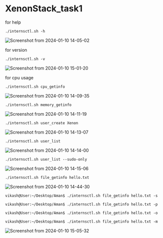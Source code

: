 # XenonStack_task1


for help 
```
./internsctl.sh -h
```

![Screenshot from 2024-01-10 14-05-02](https://github.com/Vikash-8090-Yadav/Cloud-A2Z-Devops/assets/85225156/08ec4a06-0d56-4b4f-b77f-f98369c6564a)

for version 

```
./internsctl.sh -v
```
![Screenshot from 2024-01-10 15-01-20](https://github.com/Vikash-8090-Yadav/Cloud-A2Z-Devops/assets/85225156/0397461d-e28d-4469-b45e-2df69ec11ec4)



for cpu usage 

```
./internsctl.sh cpu_getinfo
```
![Screenshot from 2024-01-10 14-09-35](https://github.com/Vikash-8090-Yadav/Cloud-A2Z-Devops/assets/85225156/29e46639-cb13-4277-8575-0bf5f441424c)

```
./internsctl.sh memory_getinfo
```
![Screenshot from 2024-01-10 14-11-19](https://github.com/Vikash-8090-Yadav/Cloud-A2Z-Devops/assets/85225156/22b27af0-1741-41fd-ae77-2ac4caafff8d)

```
./internsctl.sh user_create Xenon
```
![Screenshot from 2024-01-10 14-13-07](https://github.com/Vikash-8090-Yadav/Cloud-A2Z-Devops/assets/85225156/edfb2b96-7a5c-4690-870a-d8701d29f3e0)

```
./internsctl.sh user_list
```
![Screenshot from 2024-01-10 14-14-00](https://github.com/Vikash-8090-Yadav/Cloud-A2Z-Devops/assets/85225156/3a3b4553-da3b-4692-9167-5b621f3807d9)

```
./internsctl.sh user_list --sudo-only
```
![Screenshot from 2024-01-10 14-15-06](https://github.com/Vikash-8090-Yadav/Cloud-A2Z-Devops/assets/85225156/ac63cab4-40d8-4c17-8b06-fe35d8de28f8)

```
./internsctl.sh file_getinfo hello.txt
```

![Screenshot from 2024-01-10 14-44-30](https://github.com/Vikash-8090-Yadav/Cloud-A2Z-Devops/assets/85225156/49261b9f-60d2-4829-87d6-c6681944b5db)

```
vikash@User:~/Desktop/Aman$ ./internsctl.sh file_getinfo hello.txt -s

vikash@User:~/Desktop/Aman$ ./internsctl.sh file_getinfo hello.txt -p

vikash@User:~/Desktop/Aman$ ./internsctl.sh file_getinfo hello.txt -o

vikash@User:~/Desktop/Aman$ ./internsctl.sh file_getinfo hello.txt -m

```

![Screenshot from 2024-01-10 15-05-32](https://github.com/Vikash-8090-Yadav/Cloud-A2Z-Devops/assets/85225156/21ac4315-78cc-4a1d-aad5-bae67a41d305)


